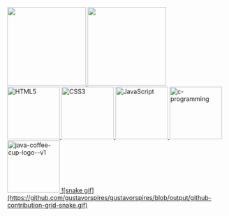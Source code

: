 <table>
  <a href="https://github.com/gustavorspires">
  <img height="180em" src="https://github-readme-stats.vercel.app/api?username=gustavorspires&show_icons=true&theme=tokyonight&include_all_commits=true&count_private=true"/>
  <img height="180em" src="https://github-readme-stats.vercel.app/api/top-langs/?username=gustavorspires&layout=compact&langs_count=6&theme=tokyonight"/></br>
  <img src="https://img.icons8.com/color/2x/html-5.png" width="120" alt="HTML5">
  <img src="https://img.icons8.com/color/2x/css3.png" width="120" alt="CSS3">
  <img src="https://static.vecteezy.com/system/resources/previews/027/127/560/non_2x/javascript-logo-javascript-icon-transparent-free-png.png" width="120" alt="JavaScript">
  <img width="120" src="https://img.icons8.com/fluency/120/c-programming.png" alt="c-programming"/>
  <img width="120" height="120" src="https://img.icons8.com/color/120/java-coffee-cup-logo--v1.png" alt="java-coffee-cup-logo--v1"/>
  ![snake gif](https://github.com/gustavorspires/gustavorspires/blob/output/github-contribution-grid-snake.gif)
</table>

